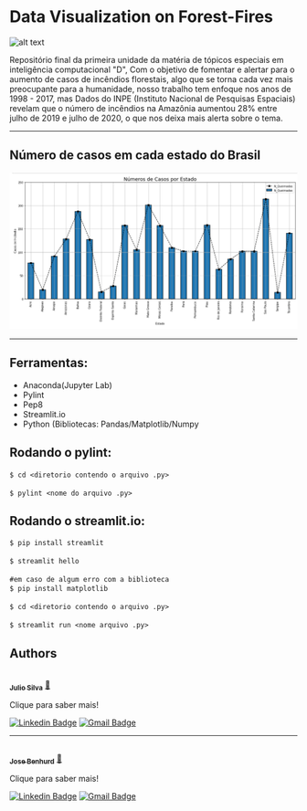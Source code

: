 # Data Visualization on Forest-Fires

![alt text](https://super.abril.com.br/wp-content/uploads/2020/01/incendio-controlado-floresta.jpg?quality=70&strip=info&resize=680,453)

Repositório final da primeira unidade da matéria de tópicos especiais em inteligência computacional "D", Com o objetivo de fomentar e alertar para o aumento de casos de incêndios florestais, algo que se torna cada vez mais preocupante para a humanidade, nosso trabalho tem enfoque nos anos de 1998 - 2017, mas Dados do INPE (Instituto Nacional de Pesquisas Espaciais) revelam que o número de incêndios na Amazônia aumentou 28% entre julho de 2019 e julho de 2020, o que nos deixa mais alerta sobre o tema.

---


## Número de casos em cada estado do Brasil

![alt text](https://github.com/Julio-CSilva/Projeto_Final_Unidade1_TopicosD/blob/main/image/Screenshot_1.png)

---

## Ferramentas:


* Anaconda(Jupyter Lab)
* Pylint
* Pep8
* Streamlit.io
* Python (Bibliotecas: Pandas/Matplotlib/Numpy


## Rodando o pylint:

```shell
$ cd <diretorio contendo o arquivo .py>

$ pylint <nome do arquivo .py>
```

## Rodando o streamlit.io:

```shell
$ pip install streamlit

$ streamlit hello

#em caso de algum erro com a biblioteca
$ pip install matplotlib

$ cd <diretorio contendo o arquivo .py>

$ streamlit run <nome arquivo .py>
```


## Authors

<a href="https://github.com/Julio-CSilva">
 <img style="border-radius: 50%;" src="https://avatars.githubusercontent.com/u/57691025?s=400&u=15893c15d3d42c7737e91cc4f11dcbd7751b7565&v=4" width="100px;" alt=""/>
 <br />
 <sub><b>Julio Silva</b></sub></a> <a href="https://github.com/Julio-CSilva" title="Foguete não tem ré">🚀</a>
 
Clique para saber mais!

[![Linkedin Badge](https://img.shields.io/badge/-Julio-blue?style=flat-square&logo=Linkedin&logoColor=white&link=https://www.linkedin.com/in/julio-csilva/)](https://www.linkedin.com/in/julio-csilva/) 
[![Gmail Badge](https://img.shields.io/badge/-juliocesarfilho0112@gmail.com-c14438?style=flat-square&logo=Gmail&logoColor=white&link=mailto:juliocesarfilho0112@gmail.com)](mailto:juliocesarfilho0112@gmail.com)

---

<a href="https://github.com/Benhurds12">
 <img style="border-radius: 50%;" src="https://avatars.githubusercontent.com/u/90663589?v=4" width="100px;" alt=""/>
 <br />
 <sub><b>Jose Benhurd</b></sub></a> <a href="https://github.com/Julio-CSilva" title="Foguete não tem ré">🚀</a>
 
Clique para saber mais!

[![Linkedin Badge](https://img.shields.io/badge/-Benhur-blue?style=flat-square&logo=Linkedin&logoColor=white&link=https://www.linkedin.com/in/josé-ben-hur-nascimento-de-oliveira-385bb8238/)](https://www.linkedin.com/in/josé-ben-hur-nascimento-de-oliveira-385bb8238/) 
[![Gmail Badge](https://img.shields.io/badge/-benhurdsufrn@gmail.com-c14438?style=flat-square&logo=Gmail&logoColor=white&link=mailto:benhurdsufrn@gmail.com)](mailto:benhurdsufrn@gmail.com)
